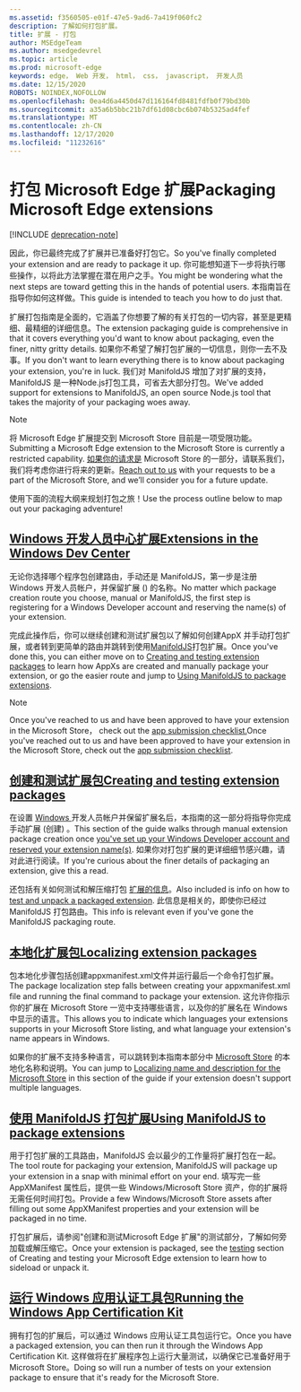 ```yaml
---
ms.assetid: f3560505-e01f-47e5-9ad6-7a419f060fc2
description: 了解如何打包扩展。
title: 扩展 - 打包
author: MSEdgeTeam
ms.author: msedgedevrel
ms.topic: article
ms.prod: microsoft-edge
keywords: edge， Web 开发， html， css， javascript， 开发人员
ms.date: 12/15/2020
ROBOTS: NOINDEX,NOFOLLOW
ms.openlocfilehash: 0ea4d6a4450d47d116164fd8481fdfb0f79bd30b
ms.sourcegitcommit: a35a6b5bbc21b7df61d08cbc6b074b5325ad4fef
ms.translationtype: MT
ms.contentlocale: zh-CN
ms.lasthandoff: 12/17/2020
ms.locfileid: "11232616"
---
```

# <span data-ttu-id="16d1f-104">打包 Microsoft Edge 扩展</span><span class="sxs-lookup"><span data-stu-id="16d1f-104">Packaging Microsoft Edge extensions</span></span>  

[!INCLUDE [deprecation-note](../includes/deprecation-note.md)]  

<span data-ttu-id="16d1f-105">因此，你已最终完成了扩展并已准备好打包它。</span><span class="sxs-lookup"><span data-stu-id="16d1f-105">So you've finally completed your extension and are ready to package it up.</span></span> <span data-ttu-id="16d1f-106">你可能想知道下一步将执行哪些操作，以将此方法掌握在潜在用户之手。</span><span class="sxs-lookup"><span data-stu-id="16d1f-106">You might be wondering what the next steps are toward getting this in the hands of potential users.</span></span> <span data-ttu-id="16d1f-107">本指南旨在指导你如何这样做。</span><span class="sxs-lookup"><span data-stu-id="16d1f-107">This guide is intended to teach you how to do just that.</span></span>

<span data-ttu-id="16d1f-108">扩展打包指南是全面的，它涵盖了你想要了解的有关打包的一切内容，甚至是更精细、最精细的详细信息。</span><span class="sxs-lookup"><span data-stu-id="16d1f-108">The extension packaging guide is comprehensive in that it covers everything you'd want to know about packaging, even the finer, nitty gritty details.</span></span> <span data-ttu-id="16d1f-109">如果你不希望了解打包扩展的一切信息，则你一去不及事。</span><span class="sxs-lookup"><span data-stu-id="16d1f-109">If you don't want to learn everything there is to know about packaging your extension, you're in luck.</span></span> <span data-ttu-id="16d1f-110">我们对 ManifoldJS 增加了对扩展的支持，ManifoldJS 是一种Node.js打包工具，可省去大部分打包。</span><span class="sxs-lookup"><span data-stu-id="16d1f-110">We've added support for extensions to ManifoldJS, an open source Node.js tool that takes the majority of your packaging woes away.</span></span>

> [!NOTE]
> <span data-ttu-id="16d1f-111">将 Microsoft Edge 扩展提交到 Microsoft Store 目前是一项受限功能。</span><span class="sxs-lookup"><span data-stu-id="16d1f-111">Submitting a Microsoft Edge extension to the Microsoft Store is currently a restricted capability.</span></span> <span data-ttu-id="16d1f-112">[如果你的请求是](https://aka.ms/extension-request) Microsoft Store 的一部分，请联系我们，我们将考虑你进行将来的更新。</span><span class="sxs-lookup"><span data-stu-id="16d1f-112">[Reach out to us](https://aka.ms/extension-request) with your requests to be a part of the Microsoft Store, and we’ll consider you for a future update.</span></span>


<span data-ttu-id="16d1f-113">使用下面的流程大纲来规划打包之旅！</span><span class="sxs-lookup"><span data-stu-id="16d1f-113">Use the process outline below to map out your packaging adventure!</span></span>


## [<span data-ttu-id="16d1f-114">Windows 开发人员中心扩展</span><span class="sxs-lookup"><span data-stu-id="16d1f-114">Extensions in the Windows Dev Center</span></span>](./packaging/extensions-in-the-windows-dev-center.md)

<span data-ttu-id="16d1f-115">无论你选择哪个程序包创建路由，手动还是 ManifoldJS，第一步是注册 Windows 开发人员帐户，并保留扩展 () 的名称。</span><span class="sxs-lookup"><span data-stu-id="16d1f-115">No matter which package creation route you choose, manual or ManifoldJS, the first step is registering for a Windows Developer account and reserving the name(s) of your extension.</span></span>

<span data-ttu-id="16d1f-116">完成此操作后，你可以继续创建和测试扩展包以了解如何创建[](./packaging/creating-and-testing-extension-packages.md)AppX 并手动打包扩展，或者转到更简单的路由并跳转到使用[ManifoldJS](./packaging/using-ManifoldJS-to-package-extensions.md)打包扩展。</span><span class="sxs-lookup"><span data-stu-id="16d1f-116">Once you've done this, you can either move on to [Creating and testing extension packages](./packaging/creating-and-testing-extension-packages.md) to learn how AppXs are created and manually package your extension, or go the easier route and jump to [Using ManifoldJS to package extensions](./packaging/using-ManifoldJS-to-package-extensions.md).</span></span>

> [!NOTE]
> <span data-ttu-id="16d1f-117">Once you've reached to us and have been approved to have your extension in the Microsoft Store， check out the [app submission checklist.](https://docs.microsoft.com/windows/uwp/publish/app-submissions)</span><span class="sxs-lookup"><span data-stu-id="16d1f-117">Once you've reached out to us and have been approved to have your extension in the Microsoft Store, check out the [app submission checklist](https://docs.microsoft.com/windows/uwp/publish/app-submissions).</span></span>


## [<span data-ttu-id="16d1f-118">创建和测试扩展包</span><span class="sxs-lookup"><span data-stu-id="16d1f-118">Creating and testing extension packages</span></span>](./packaging/creating-and-testing-extension-packages.md)

<span data-ttu-id="16d1f-119">在设置 [Windows ](./packaging/extensions-in-the-windows-Dev-Center.md)开发人员帐户并保留扩展名后，本指南的这一部分将指导你完成手动扩展 (创建) 。</span><span class="sxs-lookup"><span data-stu-id="16d1f-119">This section of the guide walks through manual extension package creation once [you've set up your Windows Developer account and reserved your extension name(s)](./packaging/extensions-in-the-windows-Dev-Center.md).</span></span> <span data-ttu-id="16d1f-120">如果你对打包扩展的更详细细节感兴趣，请对此进行阅读。</span><span class="sxs-lookup"><span data-stu-id="16d1f-120">If you're curious about the finer details of packaging an extension, give this a read.</span></span>

<span data-ttu-id="16d1f-121">还包括有关如何测试和解压缩打包 [扩展的信息](./packaging/creating-and-testing-extension-packages.md#testing-an-appx-package)。</span><span class="sxs-lookup"><span data-stu-id="16d1f-121">Also included is info on how to [test and unpack a packaged extension](./packaging/creating-and-testing-extension-packages.md#testing-an-appx-package).</span></span> <span data-ttu-id="16d1f-122">此信息是相关的，即使你已经过 ManifoldJS 打包路由。</span><span class="sxs-lookup"><span data-stu-id="16d1f-122">This info is relevant even if you've gone the ManifoldJS packaging route.</span></span>

## [<span data-ttu-id="16d1f-123">本地化扩展包</span><span class="sxs-lookup"><span data-stu-id="16d1f-123">Localizing extension packages</span></span>](./packaging/localizing-extension-packages.md)
<span data-ttu-id="16d1f-124">包本地化步骤包括创建appxmanifest.xml文件并运行最后一个命令打包扩展。</span><span class="sxs-lookup"><span data-stu-id="16d1f-124">The package localization step falls between creating your appxmanifest.xml file and running the final command to package your extension.</span></span>
<span data-ttu-id="16d1f-125">这允许你指示你的扩展在 Microsoft Store 一览中支持哪些语言，以及你的扩展名在 Windows 中显示的语言。</span><span class="sxs-lookup"><span data-stu-id="16d1f-125">This allows you to indicate which languages your extensions supports in your Microsoft Store listing, and what language your extension's name appears in Windows.</span></span>

<span data-ttu-id="16d1f-126">如果你的扩展不支持多种语言，可以跳转到本指南本部分中 [Microsoft Store](./packaging/localizing-extension-packages.md#localizing-name-and-description-in-the-microsoft-store) 的本地化名称和说明。</span><span class="sxs-lookup"><span data-stu-id="16d1f-126">You can jump to [Localizing name and description for the Microsoft Store](./packaging/localizing-extension-packages.md#localizing-name-and-description-in-the-microsoft-store) in this section of the guide if your extension doesn't support multiple languages.</span></span>

## [<span data-ttu-id="16d1f-127">使用 ManifoldJS 打包扩展</span><span class="sxs-lookup"><span data-stu-id="16d1f-127">Using ManifoldJS to package extensions</span></span>](./packaging/using-ManifoldJS-to-package-extensions.md)

<span data-ttu-id="16d1f-128">用于打包扩展的工具路由，ManifoldJS 会以最少的工作量将扩展打包在一起。</span><span class="sxs-lookup"><span data-stu-id="16d1f-128">The tool route for packaging your extension, ManifoldJS will package up your extension in a snap with minimal effort on your end.</span></span> <span data-ttu-id="16d1f-129">填写完一些 AppXManifest 属性后，提供一些 Windows/Microsoft Store 资产，你的扩展将无需任何时间打包。</span><span class="sxs-lookup"><span data-stu-id="16d1f-129">Provide a few Windows/Microsoft Store assets after filling out some AppXManifest properties and your extension will be packaged in no time.</span></span>

<span data-ttu-id="16d1f-130">打包扩展后，请参阅"创建和测试[](./packaging/creating-and-testing-extension-packages.md#testing-an-appx-package)Microsoft Edge 扩展"的测试部分，了解如何旁加载或解压缩它。</span><span class="sxs-lookup"><span data-stu-id="16d1f-130">Once your extension is packaged, see the [testing](./packaging/creating-and-testing-extension-packages.md#testing-an-appx-package) section of Creating and testing your Microsoft Edge extension to learn how to sideload or unpack it.</span></span>


## [<span data-ttu-id="16d1f-131">运行 Windows 应用认证工具包</span><span class="sxs-lookup"><span data-stu-id="16d1f-131">Running the Windows App Certification Kit</span></span>](./packaging/running-the-windows-app-certification-kit.md)

<span data-ttu-id="16d1f-132">拥有打包的扩展后，可以通过 Windows 应用认证工具包运行它。</span><span class="sxs-lookup"><span data-stu-id="16d1f-132">Once you have a packaged extension, you can then run it through the Windows App Certification Kit.</span></span> <span data-ttu-id="16d1f-133">这样做将在扩展程序包上运行大量测试，以确保它已准备好用于 Microsoft Store。</span><span class="sxs-lookup"><span data-stu-id="16d1f-133">Doing so will run a number of tests on your extension package to ensure that it's ready for the Microsoft Store.</span></span>
